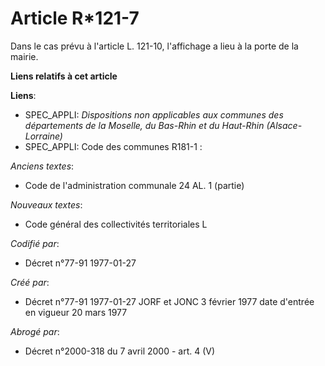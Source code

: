 # Article R*121-7

Dans le cas prévu à l'article L. 121-10, l'affichage a lieu à la porte de la mairie.

**Liens relatifs à cet article**

**Liens**:

  - SPEC_APPLI: *Dispositions non applicables aux communes des départements de la Moselle, du Bas-Rhin et du Haut-Rhin (Alsace-Lorraine)*
  - SPEC_APPLI: Code des communes R181-1 :

_Anciens textes_:

  - Code de l'administration communale 24 AL. 1 (partie)

_Nouveaux textes_:

  - Code général des collectivités territoriales L

_Codifié par_:

  - Décret n°77-91 1977-01-27

_Créé par_:

  - Décret n°77-91 1977-01-27 JORF et JONC 3 février 1977 date d'entrée en vigueur 20 mars 1977

_Abrogé par_:

  - Décret n°2000-318 du 7 avril 2000 - art. 4 (V)
